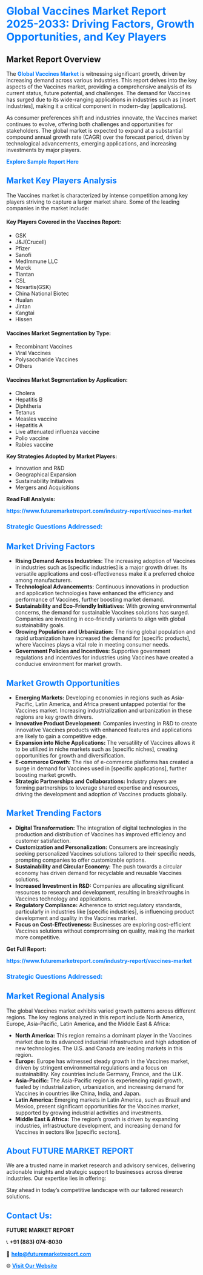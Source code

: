 <h1 style="color: #007BFF;">Global Vaccines Market Report 2025-2033: Driving Factors, Growth Opportunities, and Key Players</h1>

<section id="overview">
<h2>Market Report Overview</h2>
<p>The <a href="https://www.futuremarketreport.com/industry-report/vaccines-market" style="color: #007BFF; text-decoration: none;"><strong>Global Vaccines Market</strong></a> is witnessing significant growth, driven by increasing demand across various industries. This report delves into the key aspects of the Vaccines market, providing a comprehensive analysis of its current status, future potential, and challenges. The demand for Vaccines has surged due to its wide-ranging applications in industries such as [insert industries], making it a critical component in modern-day [applications].</p>
<p>As consumer preferences shift and industries innovate, the Vaccines market continues to evolve, offering both challenges and opportunities for stakeholders. The global market is expected to expand at a substantial compound annual growth rate (CAGR) over the forecast period, driven by technological advancements, emerging applications, and increasing investments by major players.</p>
</section>

<section id="overview">
<p><a href="https://www.futuremarketreport.com/request-sample/reportId=80459" style="color: #007BFF; text-decoration: none;"><strong>Explore Sample Report Here</strong></a></p>
</section>

<section id="key-players">
<h2 style="color: #007BFF;">Market Key Players Analysis</h2>
<p>The Vaccines market is characterized by intense competition among key players striving to capture a larger market share. Some of the leading companies in the market include:</p>
<h4>Key Players Covered in the Vaccines Report:</h4>
<ul><li>GSK</li><li>J&amp;J(Crucell)</li><li>Pfizer</li><li>Sanofi</li><li>MedImmune LLC</li><li>Merck</li><li>Tiantan</li><li>CSL</li><li>Novartis(GSK)</li><li>China National Biotec</li><li>Hualan</li><li>Jintan</li><li>Kangtai</li><li>Hissen</li></ul>
<h4>Vaccines Market Segmentation by Type:</h4>
<ul><li>Recombinant Vaccines</li><li>Viral Vaccines</li><li>Polysaccharide Vaccines</li><li>Others</li></ul>

<h4>Vaccines Market Segmentation by Application:</h4>
<ul><li>Cholera</li><li>Hepatitis B</li><li>Diphtheria</li><li>Tetanus</li><li>Measles vaccine</li><li>Hepatitis A</li><li>Live attenuated influenza vaccine</li><li>Polio vaccine</li><li>Rabies vaccine</li></ul>
<p><strong>Key Strategies Adopted by Market Players:</strong></p>
<ul>
<li>Innovation and R&D</li>
<li>Geographical Expansion</li>
<li>Sustainability Initiatives</li>
<li>Mergers and Acquisitions</li>
</ul>
</section>

<section>
<p><strong>Read Full Analysis: </strong></p><a href="https://www.futuremarketreport.com/industry-report/vaccines-market" style="color: #007BFF; text-decoration: none;"><strong>https://www.futuremarketreport.com/industry-report/vaccines-market</strong></a>
<h3 style="color: #007BFF;">Strategic Questions Addressed:</h3>
</section>

<section id="driving-factors">
<h2 style="color: #007BFF;">Market Driving Factors</h2>
<ul>
<li><strong>Rising Demand Across Industries:</strong> The increasing adoption of Vaccines in industries such as [specific industries] is a major growth driver. Its versatile applications and cost-effectiveness make it a preferred choice among manufacturers.</li>
<li><strong>Technological Advancements:</strong> Continuous innovations in production and application technologies have enhanced the efficiency and performance of Vaccines, further boosting market demand.</li>
<li><strong>Sustainability and Eco-Friendly Initiatives:</strong> With growing environmental concerns, the demand for sustainable Vaccines solutions has surged. Companies are investing in eco-friendly variants to align with global sustainability goals.</li>
<li><strong>Growing Population and Urbanization:</strong> The rising global population and rapid urbanization have increased the demand for [specific products], where Vaccines plays a vital role in meeting consumer needs.</li>
<li><strong>Government Policies and Incentives:</strong> Supportive government regulations and incentives for industries using Vaccines have created a conducive environment for market growth.</li>
</ul>
</section>

<section id="growth-opportunities">
<h2 style="color: #007BFF;">Market Growth Opportunities</h2>
<ul>
<li><strong>Emerging Markets:</strong> Developing economies in regions such as Asia-Pacific, Latin America, and Africa present untapped potential for the Vaccines market. Increasing industrialization and urbanization in these regions are key growth drivers.</li>
<li><strong>Innovative Product Development:</strong> Companies investing in R&D to create innovative Vaccines products with enhanced features and applications are likely to gain a competitive edge.</li>
<li><strong>Expansion into Niche Applications:</strong> The versatility of Vaccines allows it to be utilized in niche markets such as [specific niches], creating opportunities for growth and diversification.</li>
<li><strong>E-commerce Growth:</strong> The rise of e-commerce platforms has created a surge in demand for Vaccines used in [specific applications], further boosting market growth.</li>
<li><strong>Strategic Partnerships and Collaborations:</strong> Industry players are forming partnerships to leverage shared expertise and resources, driving the development and adoption of Vaccines products globally.</li>
</ul>
</section>

<section id="trending-factors">
<h2 style="color: #007BFF;">Market Trending Factors</h2>
<ul>
<li><strong>Digital Transformation:</strong> The integration of digital technologies in the production and distribution of Vaccines has improved efficiency and customer satisfaction.</li>
<li><strong>Customization and Personalization:</strong> Consumers are increasingly seeking personalized Vaccines solutions tailored to their specific needs, prompting companies to offer customizable options.</li>
<li><strong>Sustainability and Circular Economy:</strong> The push towards a circular economy has driven demand for recyclable and reusable Vaccines solutions.</li>
<li><strong>Increased Investment in R&D:</strong> Companies are allocating significant resources to research and development, resulting in breakthroughs in Vaccines technology and applications.</li>
<li><strong>Regulatory Compliance:</strong> Adherence to strict regulatory standards, particularly in industries like [specific industries], is influencing product development and quality in the Vaccines market.</li>
<li><strong>Focus on Cost-Effectiveness:</strong> Businesses are exploring cost-efficient Vaccines solutions without compromising on quality, making the market more competitive.</li>
</ul>
</section>

<section>
<p><strong>Get Full Report: </strong></p><a href="https://www.futuremarketreport.com/industry-report/vaccines-market" style="color: #007BFF; text-decoration: none;"><strong>https://www.futuremarketreport.com/industry-report/vaccines-market</strong></a>
<h3 style="color: #007BFF;">Strategic Questions Addressed:</h3>
</section>


<section id="regional-analysis">
<h2 style="color: #007BFF;">Market Regional Analysis</h2>
<p>The global Vaccines market exhibits varied growth patterns across different regions. The key regions analyzed in this report include North America, Europe, Asia-Pacific, Latin America, and the Middle East & Africa:</p>
<ul>
<li><strong>North America:</strong> This region remains a dominant player in the Vaccines market due to its advanced industrial infrastructure and high adoption of new technologies. The U.S. and Canada are leading markets in this region.</li>
<li><strong>Europe:</strong> Europe has witnessed steady growth in the Vaccines market, driven by stringent environmental regulations and a focus on sustainability. Key countries include Germany, France, and the U.K.</li>
<li><strong>Asia-Pacific:</strong> The Asia-Pacific region is experiencing rapid growth, fueled by industrialization, urbanization, and increasing demand for Vaccines in countries like China, India, and Japan.</li>
<li><strong>Latin America:</strong> Emerging markets in Latin America, such as Brazil and Mexico, present significant opportunities for the Vaccines market, supported by growing industrial activities and investments.</li>
<li><strong>Middle East & Africa:</strong> The region’s growth is driven by expanding industries, infrastructure development, and increasing demand for Vaccines in sectors like [specific sectors].</li>
</ul>
</section>

<footer>
<h2 style="color: #007BFF;">About FUTURE MARKET REPORT</h2>
<p>We are a trusted name in market research and advisory services, delivering actionable insights and strategic support to businesses across diverse industries. Our expertise lies in offering:</p>

<p>Stay ahead in today’s competitive landscape with our tailored research solutions.</p>

<h2 style="color: #007BFF;">Contact Us:</h2>
<p><strong>FUTURE MARKET REPORT</strong></p>
<p>📞 <strong>+91 (883) 074-8030</strong></p>
<p>📧 <strong><a href="mailto:help@futuremarketreport.com" style="color: #007BFF;">help@futuremarketreport.com</a></strong></p>
<p>🌐 <strong><a href="https://www.futuremarketreport.com/" style="color: #007BFF;">Visit Our Website</a></strong></p>
</footer>